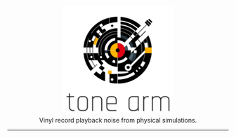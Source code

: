 <p align="center">
  <img width="250" height="250" src="assets/tone_arm.png">
<br>
Vinyl record playback noise from physical simulations.
</p>

------
